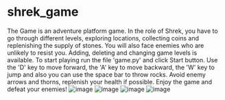 # shrek_game
The Game is an adventure platform game. In the role of Shrek, you have to go through different levels, exploring locations, collecting coins and replenishing the supply of stones. You will also face enemies who are unlikely to resist you. Adding, deleting and changing game levels is available. To start playing run the file 'game.py' and click Start button. Use the 'D' key to move forward, the 'A' key to move backward, the 'W' key to jump and also you can use the space bar to throw rocks. Avoid enemy arrows and thorns, replenish your health if possible.  Enjoy the game and defeat your enemies! 
![image](https://user-images.githubusercontent.com/91150058/210063042-afc86318-3055-4886-a038-c7ddc77d39c8.png)
![image](https://user-images.githubusercontent.com/91150058/210063198-b8adcdba-2ee4-4925-b52f-1bc323bb9be6.png)
![image](https://user-images.githubusercontent.com/91150058/210063370-bb20a3e5-834e-4e3d-996f-3cce398c77cb.png)
![image](https://user-images.githubusercontent.com/91150058/210063411-c50eacb1-50ee-4bea-9758-65c5d0f1c13f.png)
